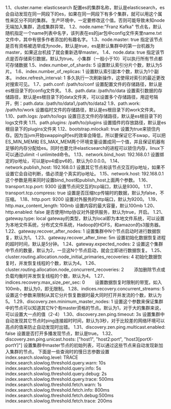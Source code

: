 1.1、cluster.name: elasticsearch
配置es的集群名称，默认是elasticsearch，es会自动发现在同一网段下的es，如果在同一网段下有多个集群，就可以用这个属性来区分不同的集群。
生产环境中，一定要修改这个值。否则可能导致未知node无端加入集群，造成集群异常。
1.2、node.name:"Franz Kafka"
节点名，默认随机指定一个name列表中名字，该列表在es的jar包中config文件夹里name.txt文件中，其中有很多作者添加的有趣名字。
1.3、node.master: true
指定该节点是否有资格被选举成为node，默认是true，es是默认集群中的第一台机器为master，如果这台机挂了就会重新选举master。
1.4、node.data: true
指定该节点是否存储索引数据，默认为true。 小集群（一般小于10）可以执行所有节点都可存储数据
1.5、index.number_of_shards: 5
设置默认索引分片个数，默认为5片。
1.6、index.number_of_replicas: 1
设置默认索引副本个数，默认为1个副本。
index.refresh_interval: 1
多久执行一次刷新操作，这使得对索引的最近更改对搜索可见。
1.7、path.conf: /path/to/conf
设置配置文件的存储路径，默认是es根目录下的config文件夹。
1.8、path.data: /path/to/data
设置索引数据的存储路径，默认是es根目录下的data文件夹，可以设置多个存储路径，用逗号隔开，例：path.data: /path/to/data1,/path/to/data2 
1.9、path.work: /path/to/work
设置临时文件的存储路径，默认是es根目录下的work文件夹。
1.10、path.logs: /path/to/logs
设置日志文件的存储路径，默认是es根目录下的logs文件夹
1.11、path.plugins: /path/to/plugins
设置插件的存放路径，默认是es根目录下的plugins文件夹
1.12、bootstrap.mlockall: true
设置为true来锁住内存。因为当jvm开始swapping时es的效率会降低，所以要保证它不swap，可以把ES_MIN_MEM和 ES_MAX_MEM两个环境变量设置成同一个值，并且保证机器有足够的内存分配给es。同时也要允许elasticsearch的进程可以锁住内存，linux下可以通过ulimit -l unlimited命令。
1.13、network.bind_host: 192.168.0.1
设置绑定的ip地址，可以是ipv4或ipv6的，默认为0.0.0.0。
1.14、network.publish_host: 192.168.0.1
设置其它节点和该节点交互的ip地址，如果不设置它会自动判断，值必须是个真实的ip地址。
1.15、network.host: 192.168.0.1
这个参数是用来同时设置bind_host和publish_host上面两个参数。
1.16、transport.tcp.port: 9300
设置节点间交互的tcp端口，默认是9300。
1.17、transport.tcp.compress: true
设置是否压缩tcp传输时的数据，默认为false，不压缩。
1.18、http.port: 9200
设置对外服务的http端口，默认为9200。
1.19、http.max_content_length: 100mb
设置内容的最大容量，默认100mb
1.20、http.enabled: false
是否使用http协议对外提供服务，默认为true，开启。
1.21、gateway.type: local
gateway的类型，默认为local即为本地文件系统，可以设置为本地文件系统，分布式文件系统，Hadoop的HDFS，和amazon的s3服务器。
1.22、gateway.recover_after_nodes: 1
设置集群中N个节点启动时进行数据恢复，默认为1。
1.23、gateway.recover_after_time: 5m
设置初始化数据恢复进程的超时时间，默认是5分钟。
1.24、gateway.expected_nodes: 2
设置这个集群中节点的数量，默认为2，一旦这N个节点启动，就会立即进行数据恢复。
1.25、cluster.routing.allocation.node_initial_primaries_recoveries: 4
初始化数据恢复时，并发恢复线程的个数，默认为4。
1.26、cluster.routing.allocation.node_concurrent_recoveries: 2
&nbsp;&nbsp;&nbsp;&nbsp;&nbsp;&nbsp;&nbsp;添加删除节点或负载均衡时并发恢复线程的个数，默认为4。
1.27、indices.recovery.max_size_per_sec: 0
&nbsp;&nbsp;&nbsp;&nbsp;&nbsp;&nbsp;&nbsp;设置数据恢复时限制的带宽，如入100mb，默认为0，即无限制。
1.28、indices.recovery.concurrent_streams: 5
设置这个参数来限制从其它分片恢复数据时最大同时打开并发流的个数，默认为5。
1.29、discovery.zen.minimum_master_nodes: 1
设置这个参数来保证集群中的节点可以知道其它N个有master资格的节点。默认为1，对于大的集群来说，可以设置大一点的值（2-4）
1.30、discovery.zen.ping.timeout: 3s
设置集群中自动发现其它节点时ping连接超时时间，默认为3秒，对于比较差的网络环境可以高点的值来防止自动发现时出错。
1.31、discovery.zen.ping.multicast.enabled: false
设置是否打开多播发现节点，默认是true。
1.32、discovery.zen.ping.unicast.hosts: ["host1", "host2:port", "host3[portX-portY]"]
设置集群中master节点的初始列表，可以通过这些节点来自动发现新加入集群的节点。
下面是一些查询时的慢日志参数设置
index.search.slowlog.level: TRACE
index.search.slowlog.threshold.query.warn: 10s
index.search.slowlog.threshold.query.info: 5s
index.search.slowlog.threshold.query.debug: 2s
index.search.slowlog.threshold.query.trace: 500ms
index.search.slowlog.threshold.fetch.warn: 1s
index.search.slowlog.threshold.fetch.info: 800ms
index.search.slowlog.threshold.fetch.debug:500ms
index.search.slowlog.threshold.fetch.trace: 200ms